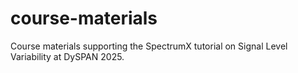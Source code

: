 # course-materials
Course materials supporting the SpectrumX tutorial on Signal Level Variability at DySPAN 2025.
